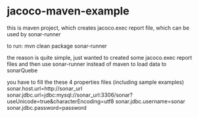 jacoco-maven-example
====================

this is maven project, which creates jacoco.exec report file, which can be used by sonar-runner

to run: 
mvn clean package
sonar-runner


the reason is quite simple, just wanted to created some jacoco.exec report files and then use sonar-runner instead of maven to load data to sonarQuebe


you have to fill the these 4 properties files  (including sample examples) 
sonar.host.url=http://sonar_url
sonar.jdbc.url=jdbc:mysql://sonar_url:3306/sonar?useUnicode=true&amp;characterEncoding=utf8
sonar.jdbc.username=sonar
sonar.jdbc.password=password
